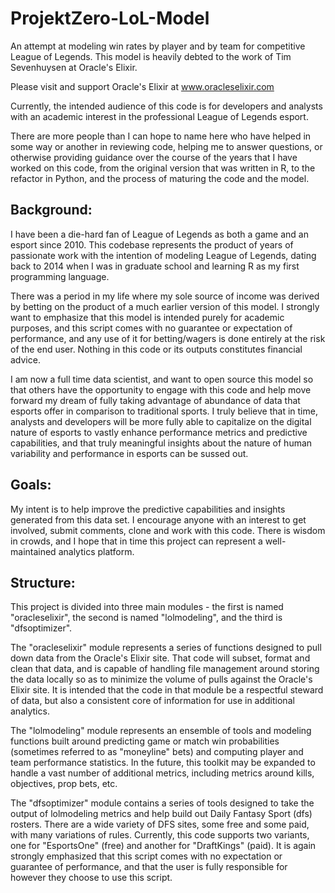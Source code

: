 # ProjektZero-LoL-Model
An attempt at modeling win rates by player and by team for competitive League of Legends. This model is heavily debted to the work of Tim Sevenhuysen at Oracle's Elixir. 

Please visit and support Oracle's Elixir at www.oracleselixir.com

Currently, the intended audience of this code is for developers and analysts with an academic interest in the professional League of Legends esport. 

There are more people than I can hope to name here who have helped in some way or another in reviewing code, helping me to answer questions, or otherwise providing guidance over the course of the years that I have worked on this code, from the original version that was written in R, to the refactor in Python, and the process of maturing the code and the model. 

## Background:

I have been a die-hard fan of League of Legends as both a game and an esport since 2010. This codebase represents the product of years of passionate work with the intention of modeling League of Legends, dating back to 2014 when I was in graduate school and learning R as my first programming language. 

There was a period in my life where my sole source of income was derived by betting on the product of a much earlier version of this model. I strongly want to emphasize that this model is intended purely for academic purposes, and this script comes with no guarantee or expectation of performance, and any use of it for betting/wagers is done entirely at the risk of the end user. Nothing in this code or its outputs constitutes financial advice. 

I am now a full time data scientist, and want to open source this model so that others have the opportunity to engage with this code and help move forward my dream of fully taking advantage of abundance of data that esports offer in comparison to traditional sports. I truly believe that in time, analysts and developers will be more fully able to capitalize on the digital nature of esports to vastly enhance performance metrics and predictive capabilities, and that truly meaningful insights about the nature of human variability and performance in esports can be sussed out. 

## Goals:

My intent is to help improve the predictive capabilities and insights generated from this data set. I encourage anyone with an interest to get involved, submit comments, clone and work with this code. There is wisdom in crowds, and I hope that in time this project can represent a well-maintained analytics platform. 

## Structure:

This project is divided into three main modules - the first is named "oracleselixir", the second is named "lolmodeling", and the third is "dfsoptimizer". 

The "oracleselixir" module represents a series of functions designed to pull down data from the Oracle's Elixir site. That code will subset, format and clean that data, and is capable of handling file management around storing the data locally so as to minimize the volume of pulls against the Oracle's Elixir site. It is intended that the code in that module be a respectful steward of data, but also a consistent core of information for use in additional analytics. 

The "lolmodeling" module represents an ensemble of tools and modeling functions built around predicting game or match win probabilities (sometimes referred to as "moneyline" bets) and computing player and team performance statistics. In the future, this toolkit may be expanded to handle a vast number of additional metrics, including metrics around kills, objectives, prop bets, etc. 

The "dfsoptimizer" module contains a series of tools designed to take the output of lolmodeling metrics and help build out Daily Fantasy Sport (dfs) rosters. There are a wide variety of DFS sites, some free and some paid, with many variations of rules. Currently, this code supports two variants, one for "EsportsOne" (free) and another for "DraftKings" (paid). It is again strongly emphasized that this script comes with no expectation or guarantee of performance, and that the user is fully responsible for however they choose to use this script. 